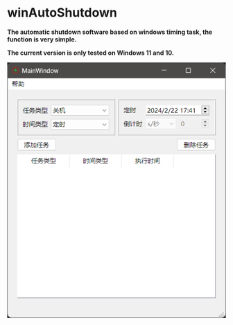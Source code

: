 # winAutoShutdown

**The automatic shutdown software based on windows timing task, the function is very simple.**

**The current version is only tested on Windows 11 and 10.**

![](./README.assets/demo.png)
